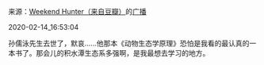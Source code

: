 来源：[Weekend Hunter（来自豆瓣）](https://www.douban.com/people/surmount/)的[广播](https://www.douban.com/people/surmount/status/2810561632/)


2020-02-14_16:53:04


孙儒泳先生去世了，默哀......他那本《动物生态学原理》恐怕是我看的最认真的一本书了。那会儿的积水潭生态系多强啊，是我最想去学习的地方。

